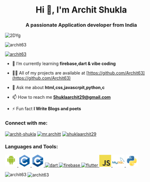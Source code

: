 <h1 align="center">Hi 👋, I'm Archit Shukla</h1>
<h3 align="center">A passionate Application developer from India</h3>

![2DYg](https://github.com/user-attachments/assets/ca859984-014f-49bc-b692-6395010768a6)


<p align="left"> <img src="https://komarev.com/ghpvc/?username=archit63&label=Profile%20views&color=0e75b6&style=flat" alt="archit63" /> </p>

<p align="left"> <a href="https://github.com/ryo-ma/github-profile-trophy"><img src="https://github-profile-trophy.vercel.app/?username=archit63" alt="archit63" /></a> </p>

- 🌱 I’m currently learning **firebase,dart & vibe coding**

- 👨‍💻 All of my projects are available at [https://github.com/Archit63](https://github.com/Archit63)

- 💬 Ask me about **html,css,javascrpit,python,c**

- 📫 How to reach me **Shuklaarchit29@gmail.com**

- ⚡ Fun fact **I Write Blogs and poets**

<h3 align="left">Connect with me:</h3>
<p align="left">
<a href="https://linkedin.com/in/archit-shukla" target="blank"><img align="center" src="https://raw.githubusercontent.com/rahuldkjain/github-profile-readme-generator/master/src/images/icons/Social/linked-in-alt.svg" alt="archit-shukla" height="30" width="40" /></a>
<a href="https://instagram.com/mr.architt" target="blank"><img align="center" src="https://raw.githubusercontent.com/rahuldkjain/github-profile-readme-generator/master/src/images/icons/Social/instagram.svg" alt="mr.architt" height="30" width="40" /></a>
<a href="https://medium.com/shuklaarchit29" target="blank"><img align="center" src="https://raw.githubusercontent.com/rahuldkjain/github-profile-readme-generator/master/src/images/icons/Social/medium.svg" alt="shuklaarchit29" height="30" width="40" /></a>
</p>

<h3 align="left">Languages and Tools:</h3>
<p align="left"> <a href="https://developer.android.com" target="_blank" rel="noreferrer"> <img src="https://raw.githubusercontent.com/devicons/devicon/master/icons/android/android-original-wordmark.svg" alt="android" width="40" height="40"/> </a> <a href="https://www.cprogramming.com/" target="_blank" rel="noreferrer"> <img src="https://raw.githubusercontent.com/devicons/devicon/master/icons/c/c-original.svg" alt="c" width="40" height="40"/> </a> <a href="https://www.w3schools.com/cpp/" target="_blank" rel="noreferrer"> <img src="https://raw.githubusercontent.com/devicons/devicon/master/icons/cplusplus/cplusplus-original.svg" alt="cplusplus" width="40" height="40"/> </a> <a href="https://dart.dev" target="_blank" rel="noreferrer"> <img src="https://www.vectorlogo.zone/logos/dartlang/dartlang-icon.svg" alt="dart" width="40" height="40"/> </a> <a href="https://firebase.google.com/" target="_blank" rel="noreferrer"> <img src="https://www.vectorlogo.zone/logos/firebase/firebase-icon.svg" alt="firebase" width="40" height="40"/> </a> <a href="https://flutter.dev" target="_blank" rel="noreferrer"> <img src="https://www.vectorlogo.zone/logos/flutterio/flutterio-icon.svg" alt="flutter" width="40" height="40"/> </a> <a href="https://developer.mozilla.org/en-US/docs/Web/JavaScript" target="_blank" rel="noreferrer"> <img src="https://raw.githubusercontent.com/devicons/devicon/master/icons/javascript/javascript-original.svg" alt="javascript" width="40" height="40"/> </a> <a href="https://www.mysql.com/" target="_blank" rel="noreferrer"> <img src="https://raw.githubusercontent.com/devicons/devicon/master/icons/mysql/mysql-original-wordmark.svg" alt="mysql" width="40" height="40"/> </a> <a href="https://www.python.org" target="_blank" rel="noreferrer"> <img src="https://raw.githubusercontent.com/devicons/devicon/master/icons/python/python-original.svg" alt="python" width="40" height="40"/> </a> </p>

<p><img align="left" src="https://github-readme-stats.vercel.app/api/top-langs?username=archit63&show_icons=true&locale=en&layout=compact" alt="archit63" /></p>

<p>&nbsp;<img align="center" src="https://github-readme-stats.vercel.app/api?username=archit63&show_icons=true&locale=en" alt="archit63" /></p>
